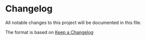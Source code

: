 # Changelog
All notable changes to this project will be documented in this file.

The format is based on [Keep a Changelog](https://keepachangelog.com/en/1.0.0/)
